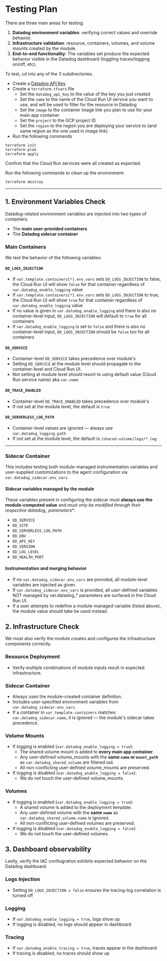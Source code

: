 # Testing Plan

There are three main areas for testing:

1. **Datadog environment variables**: verifying correct values and override behavior.
2. **Infrastructure validation**: resource, containers, volumes, and volume mounts created by the module.
3. **End-to-end functionality**: The variables set produce the expected behavior visible in the Datadog dashboard (toggling traces/logging on/off, etc).

To test, cd into any of the 3 subdirectories.
* Create a [Datadog API Key](https://app.datadoghq.com/organization-settings/api-keys)
* Create a `terraform.tfvars` file
  - Set the `datadog_api_key` to the value of the key you just created
  - Set the `name` to the name of the Cloud Run UI service you want to use, and will be used to filter for the resource in Datadog
  - Set the `image` to the container image link you plan to use for your main app container
  - Set the `project` to the GCP project ID
  - Set the `region` to the region you are deploying your service to (and same region as the one used in image link)
* Run the following commands

```
terraform init
terraform plan
terraform apply
```

Confirm that the Cloud Run services were all created as expected.

Run the following commands to clean up the environment:

```
terraform destroy
```

---

## 1. Environment Variables Check

Datadog-related environment variables are injected into two types of containers:

- The **main user-provided containers**
- The **Datadog sidecar container**

### Main Containers

We test the behavior of the following variables:

#### `DD_LOGS_INJECTION`

- If `var.template.containers[*].env_vars` sets `DD_LOGS_INJECTION` to false, the Cloud Run UI will show `false` for that container regardless of `var.datadog_enable_logging` value
- If `var.template.containers[*].env_vars` sets `DD_LOGS_INJECTION` to true, the Cloud Run UI will show `true` for that container regardless of `var.datadog_enable_logging` value
- If no value is given in `var.datadog_enable_logging` and there is also no container-level input, `DD_LOGS_INJECTION` will default to `true` for all containers
- If `var.datadog_enable_logging` is set to `false` and there is also no container-level input, `DD_LOGS_INJECTION` should be `false` too for all containers

#### `DD_SERVICE`

- Container-level `DD_SERVICE` takes precedence over module's
- Setting `DD_SERVICE` at the module level should propagate to the container-level and Cloud Run UI.
- Not setting at module level should resort to using default value (Cloud Run service name) aka `var.name`

#### `DD_TRACE_ENABLED`

- Container-level `DD_TRACE_ENABLED` takes precedence over module's
- If not set at the module level, the default is `true`

#### `DD_SERVERLESS_LOG_PATH`

- Container-level values are ignored — always use `var.datadog_logging_path`
- If not set at the module level, the default is `/shared-volume/logs/*.log`

---

### Sidecar Container

This includes testing both module-managed instrumentation variables and user-supplied customizations to the agent configuration via `var.datadog_sidecar.env_vars`.

#### Sidecar variables managed by the module

These variables present in configuring the sidecar must **always use the module-computed value** and **must only be modified through their respective datadog_* parameters**:

- `DD_SERVICE`
- `DD_SITE`
- `DD_SERVERLESS_LOG_PATH`
- `DD_ENV`
- `DD_API_KEY`
- `DD_VERSION`
- `DD_LOG_LEVEL`
- `DD_HEALTH_PORT`

#### Instrumentation and merging behavior

- If no `var.datadog_sidecar.env_vars` are provided, all module-level variables are injected as given.
- If `var.datadog_sidecar.env_vars` is provided, all user-defined variables NOT managed by var.datadog_* parameters are surfaced in the Cloud Run UI.
- If a user attempts to redefine a module-managed variable (listed above), the module value should take be used instead.


## 2. Infrastructure Check

We must also verify the module creates and configures the infrastructure components correctly.

### Resource Deployment

- Verify multiple combinations of module inputs result in expected infrastructure.

### Sidecar Container

- Always uses the module-created container definition.
- Includes user-specified environment variables from `var.datadog_sidecar.env_vars`.
- If a container in `var.template.containers` matches `var.datadog_sidecar.name`, it is ignored — the module's sidecar takes precedence.

### Volume Mounts

- If logging is enabled (`var.datadog_enable_logging = true`):
  - The shared volume mount is added to **every main app container**.
  - Any user-defined volume_mounts with the **same `name` or `mount_path`** as `var.datadog_shared_volume` are filtered out.
  - All non-conflicting user-defined volume_mounts are preserved.
- If logging is disabled (`var.datadog_enable_logging = false`):
  - We do not touch the user-defined volume_mounts.

### Volumes

- If logging is enabled (`var.datadog_enable_logging = true`):
  - A shared volume is added to the deployment template.
  - Any user-defined volume with the **same `name`** as `var.datadog_shared_volume.name` is ignored.
  - All non-conflicting user-defined volumes are preserved.
- If logging is disabled (`var.datadog_enable_logging = false`):
  - We do not touch the user-defined volumes.


## 3. Dashboard observability

Lastly, verify the IAC confiugration exhibits expected behavior on the Datadog dashboard.

### Logs Injection

- Setting `DD_LOGS_INJECTION = false` ensures the tracing-log correlation is turned off

### Logging

- If `var.datadog_enable_logging = true`, logs show up
- If logging is disabled, no logs should appear in dashboard

### Tracing
- If `var.datadog_enable_tracing = true`, traces appear in the dashboard
- If tracing is disabled, no traces should show up

